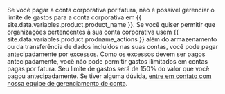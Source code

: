 Se você pagar a conta corporativa por fatura, não é possível gerenciar o limite de gastos para a conta corporativa em {{ site.data.variables.product.product_name }}. Se você quiser permitir que organizações pertencentes à sua conta corporativa usem {{ site.data.variables.product.prodname_actions }} além do armazenamento ou da transferência de dados incluídos nas suas contas, você pode pagar antecipadamente por excessos. Como os excessos devem ser pagos antecipadamente, você não pode permitir gastos ilimitados em contas pagas por fatura. Seu limite de gastos será de 150% do valor que você pagou antecipadamente. Se tiver alguma dúvida, [entre em contato com nossa equipe de gerenciamento de conta](https://enterprise.github.com/contact).
